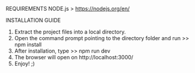 REQUIREMENTS 
NODE.js > https://nodejs.org/en/

INSTALLATION GUIDE
1) Extract the project files into a local directory.
2) Open the command prompt pointing to the directory folder and run >> npm install
3) After installation, type >> npm run dev
4) The browser will open on http://localhost:3000/
5) Enjoy! ;)